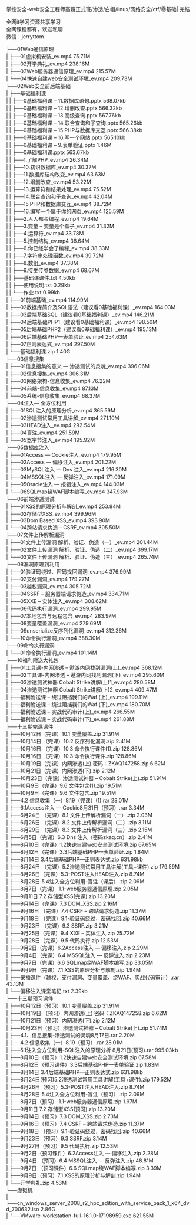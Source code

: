 掌控安全-web安全工程师高薪正式班/渗透/白帽/linux/网络安全/ctf/零基础| 完结

全网it学习资源共享学习<br>全网课程都有，欢迎私聊<br>微信：jerryttom<br>

├──01Web通信原理<br> | ├──01虚拟机安装_ev.mp4 75.71M<br> | ├──02开学典礼_ev.mp4 238.16M<br> | ├──03Web服务器通信原理_ev.mp4 215.57M<br> | └──04快速自建web安全测试环境_ev.mp4 209.73M<br> ├──02Web安全前后端基础<br> | ├──基础福利课<br> | | ├──0基础福利课 – 11.数据库语句.pptx 568.07kb<br> | | ├──0基础福利课 – 12.增删改查.pptx 566.32kb<br> | | ├──0基础福利课 – 13.高级查询.pptx 567.76kb<br> | | ├──0基础福利课 – 14.联合查询和子查询.pptx 565.26kb<br> | | ├──0基础福利课 – 15.PHP与数据库交互.pptx 566.38kb<br> | | ├──0基础福利课 – 16.写一个网站.pptx 565.10kb<br> | | ├──0基础福利课 – 9.表单验证.pptx 1.46M<br> | | ├──0基础福利课.pptx 563.67kb<br> | | ├──1.了解PHP_ev.mp4 26.34M<br> | | ├──10.初识数据库_ev.mp4 30.37M<br> | | ├──11.数据库结构改变_ev.mp4 63.63M<br> | | ├──12.增删改查_ev.mp4 53.22M<br> | | ├──13.运算符和结果处理_ev.mp4 75.52M<br> | | ├──14.联合查询和子查询_ev.mp4 42.04M<br> | | ├──15.PHP和数据库交互_ev.mp4 38.72M<br> | | ├──16.编写一个属于你的网页_ev.mp4 125.59M<br> | | ├──2.人人都会编程_ev.mp4 19.64M<br> | | ├──3.变量 – 变量是个盒子_ev.mp4 31.32M<br> | | ├──4.运算符_ev.mp4 33.78M<br> | | ├──5.控制结构_ev.mp4 38.64M<br> | | ├──6.你已经学会了编程_ev.mp4 38.33M<br> | | ├──7.字符串处理函数_ev.mp4 39.72M<br> | | ├──8.数组_ev.mp4 37.38M<br> | | ├──9.接受传参数据_ev.mp4 68.67M<br> | | ├──基础课课件.txt 4.50kb<br> | | ├──使用说明.txt 0.29kb<br> | | └──作业.txt 0.99kb<br> | ├──01前端基础_ev.mp4 114.99M<br> | ├──02数据库简介及SQL语法（建议看0基础福利课）_ev.mp4 164.03M<br> | ├──03后端基础SQL（建议看0基础福利课）_ev.mp4 146.21M<br> | ├──04后端基础PHP1（建议看0基础福利课）_ev.mp4 198.50M<br> | ├──05后端基础PHP2（建议看0基础福利课）_ev.mp4 195.13M<br> | ├──06后端基础PHP—表单验证_ev.mp4 254.63M<br> | ├──07正则表达式_ev.mp4 297.50M<br> | └──基础福利课.zip 1.40G<br> ├──03信息搜集<br> | ├──01信息搜集的意义 — 渗透测试的灵魂_ev.mp4 396.06M<br> | ├──02信息搜集_ev.mp4 306.31M<br> | ├──03网络架构-信息收集_ev.mp4 76.22M<br> | ├──04前端-信息收集_ev.mp4 87.13M<br> | └──05系统-信息收集_ev.mp4 68.37M<br> ├──04注入— 全方位利用<br> | ├──01SQL注入的原理分析_ev.mp4 365.59M<br> | ├──02渗透测试常用工具讲解_ev.mp4 271.10M<br> | ├──03HEAD注入_ev.mp4 292.54M<br> | ├──04盲注_ev.mp4 251.59M<br> | └──05宽字节注入_ev.mp4 195.92M<br> ├──05数据库注入<br> | ├──01Access — Cookie注入_ev.mp4 179.95M<br> | ├──02Access — 偏移注入_ev.mp4 201.22M<br> | ├──03MySQL注入 — Dns 注入_ev.mp4 216.30M<br> | ├──04MSSQL注入 — 反弹注入_ev.mp4 171.09M<br> | ├──05Oracle注入 — 报错注入_ev.mp4 144.03M<br> | └──06SQLmap绕WAF脚本编写_ev.mp4 347.93M<br> ├──06前端渗透测试<br> | ├──01XSS的原理分析与解剖_ev.mp4 253.84M<br> | ├──02存储型XSS_ev.mp4 399.96M<br> | ├──03Dom Based XSS_ev.mp4 393.90M<br> | └──04跨站请求伪造 – CSRF_ev.mp4 305.50M<br> ├──07文件上传解析漏洞<br> | ├──01文件上传漏洞 解析、验证、伪造（一）_ev.mp4 201.44M<br> | ├──02文件上传漏洞 解析、验证、伪造（二）_ev.mp4 399.17M<br> | └──03文件上传漏洞 解析、验证、伪造（三）_ev.mp4 265.74M<br> ├──08漏洞原理到利用<br> | ├──01验证码绕过、密码找回漏洞_ev.mp4 376.99M<br> | ├──02支付漏洞_ev.mp4 179.27M<br> | ├──03越权漏洞_ev.mp4 305.72M<br> | ├──04SSRF – 服务器端请求伪造_ev.mp4 334.71M<br> | ├──05XXE – 实体注入_ev.mp4 308.62M<br> | ├──06代码执行漏洞_ev.mp4 299.95M<br> | ├──07本地包含与远程包含_ev.mp4 283.97M<br> | ├──08变量覆盖漏洞_ev.mp4 279.69M<br> | ├──09unserialize反序列化漏洞_ev.mp4 312.36M<br> | └──10命令执行漏洞_ev.mp4 388.30M<br> ├──09命令执行漏洞<br> | └──01命令执行漏洞_ev.mp4 101.14M<br> ├──10福利附送大礼包<br> | ├──01工具课-内网渗透 – 遨游内网找到漏洞(上)_ev.mp4 368.12M<br> | ├──02工具课-内网渗透 – 遨游内网找到漏洞(下)_ev.mp4 295.60M<br> | ├──03渗透测试神器 Cobalt Strike讲解(上)1_ev.mp4 280.58M<br> | ├──04渗透测试神器 Cobalt Strike讲解(上)2_ev.mp4 409.47M<br> | ├──福利附送课 – 绕过阻挡我们的Waf (上)_ev.mp4 199.11M<br> | ├──福利附送课 – 绕过阻挡我们的Waf (下)_ev.mp4 180.70M<br> | ├──福利附送课 – 实战代码审计(上)_ev.mp4 266.55M<br> | └──福利附送课 – 实战代码审计(下)_ev.mp4 261.88M<br> ├──十三期完课课件<br> | ├──10月12日（完课）10.1 变量覆盖.zip 31.91M<br> | ├──10月14日 （完课）10.2 反序列化漏洞.zip 2.41M<br> | ├──10月16日 （完课）10.3 命令执行课件(1).zip 128.86M<br> | ├──10月16日 （完课）10.3 命令执行课件.zip 128.86M<br> | ├──10月19日（完课）内网渗透(上) 密码：ZKAQ147258.zip 6.62M<br> | ├──10月21日（完课）内网渗透(下).zip 2.12M<br> | ├──10月23日（完课）渗透测试神器 – Cobalt Strike(上).zip 51.91M<br> | ├──10月9日（完课）9.6 文件包含(1).zip 19.51M<br> | ├──10月9日（完课）9.6 文件包含.zip 19.51M<br> | ├──4.2 信息收集（一）8.19（完课）(1).rar 28.01M<br> | ├──6.1Access注入 — Cookie8月31日（预习）.rar 3.34M<br> | ├──6月24日 （完课）8.1 文件上传解析漏洞（一）.zip 2.03M<br> | ├──6月26日 （完课）8.2 文件上传解析漏洞（二）.zip 3.11M<br> | ├──6月29日 （完课）8.3 文件上传解析漏洞（三）.zip 2.15M<br> | ├──6月5日（完课）6.3 Dns 注入（密码zkaq.cn）.zip 2.41M<br> | ├──8月10日（完课）1.2快速自建web安全测试环境.zip 67.65M<br> | ├──8月12日（完课）3.3后端基础PHP—表单验证.zip 1.84M<br> | ├──8月14日 3.4后端基础PHP—正则表达式.zip 631.98kb<br> | ├──8月24日 （完课）5.2渗透测试常用工具讲解(工具+课件).zip 179.59M<br> | ├──8月26日（完课）5.3-POST注入HEAD注入.zip 8.74M<br> | ├──8月28日 5.4注入全方位利用-盲注（课后）.zip 2.09M<br> | ├──8月7日（完课） 1.1-web服务器通信原理.zip 2.05M<br> | ├──9月11日 7.2 存储型XSS(完课).zip 13.20M<br> | ├──9月14日（完课）7.3 DOM_XSS.zip 2.16M<br> | ├──9月16日 （完课）7.4 CSRF – 跨站请求伪造.zip 11.37M<br> | ├──9月18日 （完课）9.1-验证码绕过，密码找回.zip 40.66M<br> | ├──9月23日 （完课）9.3 SSRF.zip 3.21M<br> | ├──9月25日（完课）9.4 XXE – 实体注入.zip 25.72M<br> | ├──9月28日（完课）9.5 代码执行.zip 12.53M<br> | ├──9月2日（完课）6.2Access注入 — 偏移注入.zip 2.29M<br> | ├──9月4日（完课）6.4 MSSQL注入 — 反弹注入.zip 2.23M<br> | ├──9月7日（完课）6.6 SQLmap绕WAF脚本编写.zip 33.05M<br> | ├──9月9日（完课）7.1 XSS的原理分析与解剖.zip 1.94M<br> | ├──录播课件（越权、支付漏洞、变量覆盖、绕WAF、实战代码审计）.rar 43.13M<br> | └──偏移注入课堂笔记.txt 2.39kb<br> ├──十三期预习课件<br> | ├──10月12日（预习）10.1 变量覆盖.zip 31.91M<br> | ├──10月19日 （预习）内网渗透(上) 密码：ZKAQ147258.zip 6.62M<br> | ├──10月21日（预习）内网渗透(下).zip 2.12M<br> | ├──10月23日（预习）渗透测试神器 – Cobalt Strike(上).zip 51.74M<br> | ├──4.1、信息搜集-渗透测试的灵魂8月17日.rar 2.20M<br> | ├──4.2 信息收集（一）8.19（预习）.rar 28.01M<br> | ├──5.1注入全方位利用-SQL注入的原理分析 8月21日(预习).rar 995.03kb<br> | ├──8月10日（预习）1.2快速自建web安全测试环境.zip 67.58M<br> | ├──8月12日（预习课件）3.3后端基础PHP—表单验证.zip 1.83M<br> | ├──8月14日 3.4后端基础PHP—正则表达式.zip 631.98kb<br> | ├──8月24日(预习)5.2渗透测试常用工具讲解(工具+课件).zip 179.52M<br> | ├──8月26日（预习）5.3-POST注入HEAD注入.zip 8.74M<br> | ├──8月28日 5.4注入全方位利用-盲注（预习）.zip 2.09M<br> | ├──8月7日（预习） 1.1-web服务器通信原理.zip 1.97M<br> | ├──9月11日 7.2 存储型XSS(预习).zip 13.20M<br> | ├──9月14日（预习）7.3 DOM_XSS.zip 2.73M<br> | ├──9月16日（预习）7.4 CSRF – 跨站请求伪造.zip 11.37M<br> | ├──9月18日 （预习）9.1-验证码绕过，密码找回.zip 40.66M<br> | ├──9月23日（预习）9.3 SSRF.zip 3.14M<br> | ├──9月27日（预习）9.5 代码执行.zip 12.53M<br> | ├──9月2日（预习课件）6.2Access注入 — 偏移注入.zip 2.28M<br> | ├──9月4日 （预习）6.4 MSSQL注入 — 反弹注入.zip 48.81M<br> | ├──9月7日 （预习课件）6.6 SQLmap绕WAF脚本编写.zip 3.39M<br> | ├──9月9日（预习）7.1 XSS的原理分析与解剖.zip 1.94M<br> | └──开学典礼.zip 4.53M<br> └──虚拟机<br> | ├──cn_windows_server_2008_r2_hpc_edition_with_service_pack_1_x64_dvd_700632.iso 2.86G<br> | └──VMware-workstation-full-16.1.0-17198959.exe 621.55M